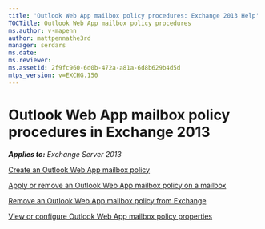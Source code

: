 ```yaml
---
title: 'Outlook Web App mailbox policy procedures: Exchange 2013 Help'
TOCTitle: Outlook Web App mailbox policy procedures
ms.author: v-mapenn
author: mattpennathe3rd
manager: serdars
ms.date: 
ms.reviewer: 
ms.assetid: 2f9fc960-6d0b-472a-a81a-6d8b629b4d5d
mtps_version: v=EXCHG.150
---
```


# Outlook Web App mailbox policy procedures in Exchange 2013

_**Applies to:** Exchange Server 2013_

[Create an Outlook Web App mailbox policy](create-outlook-web-app-mailbox-policy-exchange-2013-help.md)

[Apply or remove an Outlook Web App mailbox policy on a mailbox](apply-or-remove-outlook-web-app-mailbox-policy-exchange-2013-help.md)

[Remove an Outlook Web App mailbox policy from Exchange](remove-outlook-web-app-mailbox-policy-exchange-2013-help.md)

[View or configure Outlook Web App mailbox policy properties](configure-outlook-web-app-mailbox-policy-properties-exchange-2013-help.md)
